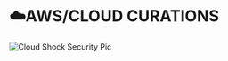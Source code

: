# ☁️AWS/CLOUD CURATIONS

![Cloud Shock Security Pic](https://github.com/user-attachments/assets/52bd404e-2596-40dc-993f-336371d53be8)







